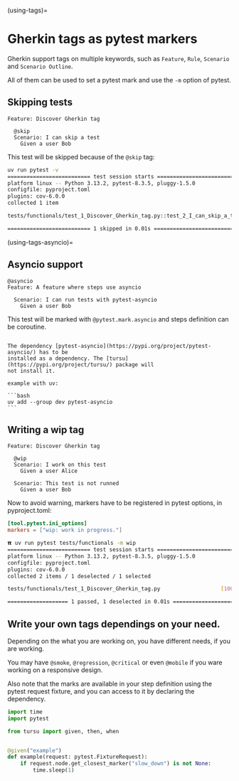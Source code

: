 (using-tags)=

# Gherkin tags as pytest markers

Gherkin support tags on multiple keywords, such as `Feature`, `Rule`, `Scenario`
and `Scenario Outline`.

All of them can be used to set a pytest mark and use the `-m` option of pytest.

## Skipping tests

```gherkin
Feature: Discover Gherkin tag

  @skip
  Scenario: I can skip a test
    Given a user Bob

```

This test will be skipped because of the `@skip` tag:

```bash
uv run pytest -v
========================== test session starts ==========================
platform linux -- Python 3.13.2, pytest-8.3.5, pluggy-1.5.0
configfile: pyproject.toml
plugins: cov-6.0.0
collected 1 item

tests/functionals/test_1_Discover_Gherkin_tag.py::test_2_I_can_skip_a_test SKIPPED (unconditional skip)        [100%]

========================== 1 skipped in 0.01s ===========================
```

(using-tags-asyncio)=

## Asyncio support

```gherkin
@asyncio
Feature: A feature where steps use asyncio

  Scenario: I can run tests with pytest-asyncio
    Given a user Bob

```

This test will be marked with `@pytest.mark.asyncio` and steps definition
can be coroutine.

```{literalinclude} ../../tests/using_playwright_async/steps.py

```

````{important}
The dependency [pytest-asyncio](https://pypi.org/project/pytest-asyncio/) has to be
installed as a dependency. The [tursu](https://pypi.org/project/tursu/) package will
not install it.

example with uv:

```bash
uv add --group dev pytest-asyncio
```

````

## Writing a wip tag

```gherkin
Feature: Discover Gherkin tag

  @wip
  Scenario: I work on this test
    Given a user Alice

  Scenario: This test is not runned
    Given a user Bob
```

Now to avoid warning, markers have to be registered in pytest options, in pyproject.toml:

```toml
[tool.pytest.ini_options]
markers = ["wip: work in progress."]
```

```bash
𝝿 uv run pytest tests/functionals -m wip
========================== test session starts ==========================
platform linux -- Python 3.13.2, pytest-8.3.5, pluggy-1.5.0
configfile: pyproject.toml
plugins: cov-6.0.0
collected 2 items / 1 deselected / 1 selected

tests/functionals/test_1_Discover_Gherkin_tag.py                   [100%]

=================== 1 passed, 1 deselected in 0.01s =====================
```

## Write your own tags dependings on your need.

Depending on the what you are working on, you have different needs, if
you are working.

You may have `@smoke`, `@regression`, `@critical` or even `@mobile` if you ware working
on a responsive design.

Also note that the marks are available in your step definition using
the pytest request fixture, and you can access to it by declaring the dependency.

```python
import time
import pytest

from tursu import given, then, when


@given("example")
def example(request: pytest.FixtureRequest):
    if request.node.get_closest_marker("slow_down") is not None:
        time.sleep(1)
```
